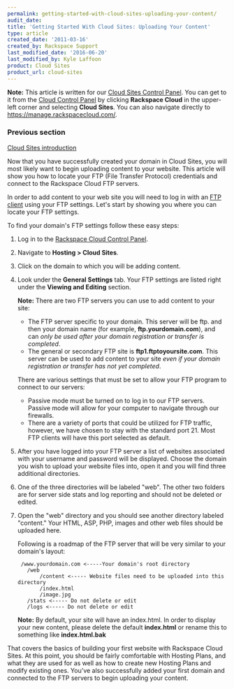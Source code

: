 ```yaml
---
permalink: getting-started-with-cloud-sites-uploading-your-content/
audit_date:
title: 'Getting Started With Cloud Sites: Uploading Your Content'
type: article
created_date: '2011-03-16'
created_by: Rackspace Support
last_modified_date: '2016-06-20'
last_modified_by: Kyle Laffoon
product: Cloud Sites
product_url: cloud-sites
---
```


**Note:** This article is written for our [Cloud Sites Control Panel](https://manage.rackspacecloud.com/). You can get to it from the [Cloud Control Panel](https://mycloud.rackspace.com) by clicking **Rackspace Cloud** in the upper-left corner and selecting **Cloud Sites**. You can also navigate directly to <https://manage.rackspacecloud.com/>.

### Previous section

[Cloud Sites introduction](/how-to/cloud-sites)

Now that you have successfully created your domain in Cloud Sites,
you will most likely want to begin uploading content to your website.
This article will show you how to locate your FTP (File Transfer
Protocol) credentials and connect to the Rackspace Cloud FTP servers.

In order to add content to your web site you will need to log in with an
[FTP client](/how-to/getting-started-with-cloud-sites-ftpsshfsftp-clients "What FTP software should I use?") using your FTP settings. Let's start by showing you where you can locate
your FTP settings.

To find your domain's FTP settings follow these easy steps:

1.  Log in to the [Rackspace Cloud Control Panel](http://manage.rackspacecloud.com).
2.  Navigate to **Hosting > Cloud Sites**.
3.  Click on the domain to which you will be adding content.
4.  Look under the **General Settings** tab. Your FTP settings are
    listed right under the **Viewing and Editing** section.

    **Note:** There are two FTP servers you can use to add content to
    your site:

    -   The FTP server specific to your domain. This server will be ftp.
        and then your domain name (for example, **ftp.yourdomain.com**),
        and can *only be used after your domain registration or
        transfer is completed*.
    -   The general or secondary FTP site is **ftp1.ftptoyoursite.com**.
        This server can be used to add content to your site *even if
        your domain registration or transfer has not yet completed*.

    There are various settings that must be set to allow your FTP
    program to connect to our servers:

    -   Passive mode must be turned on to log in to our FTP servers.
        Passive mode will allow for your computer to navigate through
        our firewalls.
    -   There are a variety of ports that could be utilized for FTP
        traffic, however, we have chosen to stay with the standard
        port 21. Most FTP clients will have this port selected
        as default.

5.  After you have logged into your FTP server a list of websites
    associated with your username and password will be displayed. Choose
    the domain you wish to upload your website files into, open it and
    you will find three additional directories.
6.  One of the three directories will be labeled "web". The other two
    folders are for server side stats and log reporting and should not
    be deleted or edited.
7.  Open the "web" directory and you should see another directory
    labeled "content." Your HTML, ASP, PHP, images and other web files
    should be uploaded here.

    Following is a roadmap of the FTP server that will be very similar to
    your domain's layout:

         /www.yourdomain.com <-----Your domain's root directory
           /web
               /content <----- Website files need to be uploaded into this directory
               /index.html
               /image.jpg
           /stats <----- Do not delete or edit
           /logs <----- Do not delete or edit

    **Note:** By default, your site will have an index.html. In order
    to display your new content, please delete the default **index.html** or
    rename this to something like **index.html.bak**

That covers the basics of building your first website with Rackspace
Cloud Sites. At this point, you should be fairly comfortable with
Hosting Plans, and what they are used for as well as how to create new
Hosting Plans and modify existing ones.  You've also successfully added
your first domain and connected to the FTP servers to begin uploading
your content.
